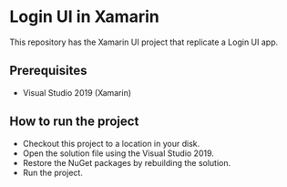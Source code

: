 # Login UI in Xamarin
This repository has the Xamarin UI project that replicate a Login UI app.

## Prerequisites

* Visual Studio 2019 (Xamarin)

## How to run the project

* Checkout this project to a location in your disk.
* Open the solution file using the Visual Studio 2019.
* Restore the NuGet packages by rebuilding the solution.
* Run the project.
